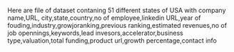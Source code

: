 Here are file of dataset contaning 51 different states of USA with company name,URL, city,state,country,no of employee,linkedin URL,year of fouding,industry,growjoranking,previous ranking,estimated revenues,no of job opennings,keywords,lead invesors,accelerator,business type,valuation,total funding,product url,growth percentage,contact info
